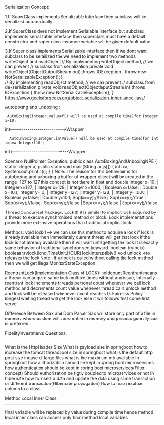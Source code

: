 Serialization Concept:

1.If SuperClass implements Serializable Interface then subclass will be serialized automatically

2.If SuperClass does not implement Serialable Interface but subclass implements serializable interface then superclass
  must have a default constructor and super class instance variable will be given default value

3.If Super class implements Serializable interface then if we dont want subclass to be serailized the we need to implement two methods
   writeObject and readObject
   // By implementing writeObject method, 
   // we can prevent
   // subclass from serialization
   private void writeObject(ObjectOutputStream out) throws IOException
    {
        throw new NotSerializableException();
    }     
    // By implementing readObject method, 
    // we can prevent
    // subclass from de-serialization
    private void readObject(ObjectInputStream in) throws IOException
    {
        throw new NotSerializableException();
    }
https://www.geeksforgeeks.org/object-serialization-inheritance-java/


AutoBoxing and Unboxing :

     AutoBoxing(Integer.valueof() will be used at compile time)for Integer i=10;
int-------------------------->Wrapper

      AutoUnBoxing(Integer.intValue() will be used at compile time)for int i=new Integer(10);
int<---------------------------Wrapper
   
   Scenario NullPointer Exception:
           public class AutoBoxingAndUnboxingNPE {
    static Integer a;
    public static void main(String args[]) {
       int i=a;
       System.out.println(i);
    }
}
Note: 
The reason for this behaviour is for autoboxing and unboxing a buffer of wrapper object will be created in the range -127 to 127 
this concept is not there in float and double 
Integer x=10;      |  Integer x=127;    |  Integer x=128;         |    Integer x=1000;    | Boolean x=false;  |  Double x=10.1;
Integer y=10;	     |  Integer y=127; 	   |  Integer y=128; 	      |    Integer y=1000;    | Boolean y=false;  |  Double y=10.1;
Sop(x==y);//true   |  Sop(x==y);//true	|  Sop(x==y);//false	    |    Sop(x==y);//false  | Sop(x==y);//false  |  Sop(x==y);//false


Thread Concurrent Package:
Lock(I)
it is similar to implicit lock acquired by a thread to execute synchronised method or block.
Lock implementations provide more extensive operations than traditional implicit lock.

Methods:
void lock()--> we can use this method to acquire a lock if lock is already available then immediately current thread will get that lock
               if the lock is not already available then it will wait until getting the lock.It is exactly same behavior of traditional synchronised keyword.
boolean trylock()
boolean trylock(long,TimeUnit.HOUR)
lockinteruptibly()
void unlock ->to releases the lock
Note : if unlock is called without calling the lock method then we will get illegalMonitorStateException.


ReentrantLock(Implementation Class of LOCK): holdcount
Reentrant means a thread can acquire same lock multiple times without any issue, Internally reentrant lock increments threads personal count whenever we call lock
method and decrements count value whenever thread calls unlock method and lock will be released whenever count reaches 0.
Fairness Policy:
longest waiting thread will get the lock,else it will follows first come first serve.


Difference Between Sax and Dom Parser
Sax will store only part of a file in memory where as dom will store entire in memory and process genrally sax is preferred.



FidelityInvestments Questions:
________________________________________________________________
What is the HttpHeader Size
What is payload size in springboot
how to increase the tomcat threadpool size in springboot
what is the default http post size
incase of large files what is the maximum mb available in springboot
how authorization should be kept in spring boot microservices
how authentication should be kept in spring boot microservices(Filter concept)
Should Authorization be tigtly coupled to microservices or not
In hibernate how to insert a data and update the data using same transaction or different transaction(Hibernate propogation)
How to map resultset column to a class


Method Local Inner Class
____________________________________________________
final variable will be replaced by value during compile time
hence method local inner class can access only final method local variables
